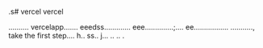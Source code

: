 .s# vercel
vercel

..........
vercelapp.......
eeedss.............
eee..............;....
 ee.................
...........,
 take the first step....
h..
ss..
j...
..
..
.
